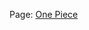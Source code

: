 Page:
<a href="https://viny7lv.github.io/projeto-one-piece-devemdobro/" target="_blank">One Piece</a>

